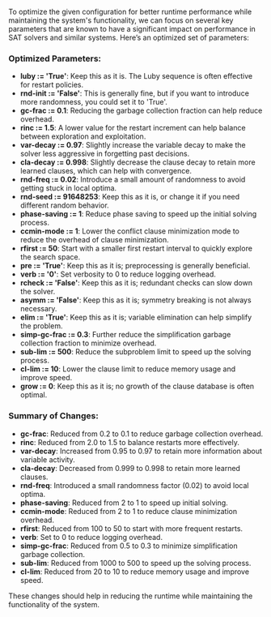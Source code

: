 To optimize the given configuration for better runtime performance while maintaining the system's functionality, we can focus on several key parameters that are known to have a significant impact on performance in SAT solvers and similar systems. Here’s an optimized set of parameters:

### Optimized Parameters:
- **luby := 'True'**: Keep this as it is. The Luby sequence is often effective for restart policies.
- **rnd-init := 'False'**: This is generally fine, but if you want to introduce more randomness, you could set it to 'True'.
- **gc-frac := 0.1**: Reducing the garbage collection fraction can help reduce overhead.
- **rinc := 1.5**: A lower value for the restart increment can help balance between exploration and exploitation.
- **var-decay := 0.97**: Slightly increase the variable decay to make the solver less aggressive in forgetting past decisions.
- **cla-decay := 0.998**: Slightly decrease the clause decay to retain more learned clauses, which can help with convergence.
- **rnd-freq := 0.02**: Introduce a small amount of randomness to avoid getting stuck in local optima.
- **rnd-seed := 91648253**: Keep this as it is, or change it if you need different random behavior.
- **phase-saving := 1**: Reduce phase saving to speed up the initial solving process.
- **ccmin-mode := 1**: Lower the conflict clause minimization mode to reduce the overhead of clause minimization.
- **rfirst := 50**: Start with a smaller first restart interval to quickly explore the search space.
- **pre := 'True'**: Keep this as it is; preprocessing is generally beneficial.
- **verb := '0'**: Set verbosity to 0 to reduce logging overhead.
- **rcheck := 'False'**: Keep this as it is; redundant checks can slow down the solver.
- **asymm := 'False'**: Keep this as it is; symmetry breaking is not always necessary.
- **elim := 'True'**: Keep this as it is; variable elimination can help simplify the problem.
- **simp-gc-frac := 0.3**: Further reduce the simplification garbage collection fraction to minimize overhead.
- **sub-lim := 500**: Reduce the subproblem limit to speed up the solving process.
- **cl-lim := 10**: Lower the clause limit to reduce memory usage and improve speed.
- **grow := 0**: Keep this as it is; no growth of the clause database is often optimal.

### Summary of Changes:
- **gc-frac**: Reduced from 0.2 to 0.1 to reduce garbage collection overhead.
- **rinc**: Reduced from 2.0 to 1.5 to balance restarts more effectively.
- **var-decay**: Increased from 0.95 to 0.97 to retain more information about variable activity.
- **cla-decay**: Decreased from 0.999 to 0.998 to retain more learned clauses.
- **rnd-freq**: Introduced a small randomness factor (0.02) to avoid local optima.
- **phase-saving**: Reduced from 2 to 1 to speed up initial solving.
- **ccmin-mode**: Reduced from 2 to 1 to reduce clause minimization overhead.
- **rfirst**: Reduced from 100 to 50 to start with more frequent restarts.
- **verb**: Set to 0 to reduce logging overhead.
- **simp-gc-frac**: Reduced from 0.5 to 0.3 to minimize simplification garbage collection.
- **sub-lim**: Reduced from 1000 to 500 to speed up the solving process.
- **cl-lim**: Reduced from 20 to 10 to reduce memory usage and improve speed.

These changes should help in reducing the runtime while maintaining the functionality of the system.